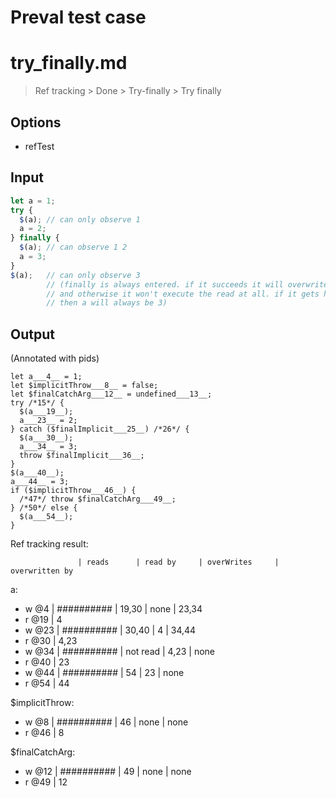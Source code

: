 # Preval test case

# try_finally.md

> Ref tracking > Done > Try-finally > Try finally

## Options

- refTest

## Input

`````js filename=intro
let a = 1;
try {
  $(a); // can only observe 1
  a = 2;
} finally {
  $(a); // can observe 1 2 
  a = 3;
}
$(a);   // can only observe 3
        // (finally is always entered. if it succeeds it will overwrite a
        // and otherwise it won't execute the read at all. if it gets here
        // then a will always be 3)
`````

## Output

(Annotated with pids)

`````filename=intro
let a___4__ = 1;
let $implicitThrow___8__ = false;
let $finalCatchArg___12__ = undefined___13__;
try /*15*/ {
  $(a___19__);
  a___23__ = 2;
} catch ($finalImplicit___25__) /*26*/ {
  $(a___30__);
  a___34__ = 3;
  throw $finalImplicit___36__;
}
$(a___40__);
a___44__ = 3;
if ($implicitThrow___46__) {
  /*47*/ throw $finalCatchArg___49__;
} /*50*/ else {
  $(a___54__);
}
`````

Ref tracking result:

                   | reads      | read by     | overWrites     | overwritten by
a:
  - w @4       | ########## | 19,30       | none           | 23,34
  - r @19      | 4
  - w @23      | ########## | 30,40       | 4              | 34,44
  - r @30      | 4,23
  - w @34      | ########## | not read    | 4,23           | none
  - r @40      | 23
  - w @44      | ########## | 54          | 23             | none
  - r @54      | 44

$implicitThrow:
  - w @8           | ########## | 46          | none           | none
  - r @46          | 8

$finalCatchArg:
  - w @12          | ########## | 49          | none           | none
  - r @49          | 12
